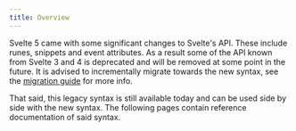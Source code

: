 ```yaml
---
title: Overview
---
```


Svelte 5 came with some significant changes to Svelte's API. These include runes, snippets and event attributes. As a result some of the API known from Svelte 3 and 4 is deprecated and will be removed at some point in the future. It is advised to incrementally migrate towards the new syntax, see the [migration guide](v5-migration-guide) for more info.

That said, this legacy syntax is still available today and can be used side by side with the new syntax. The following pages contain reference documentation of said syntax.
